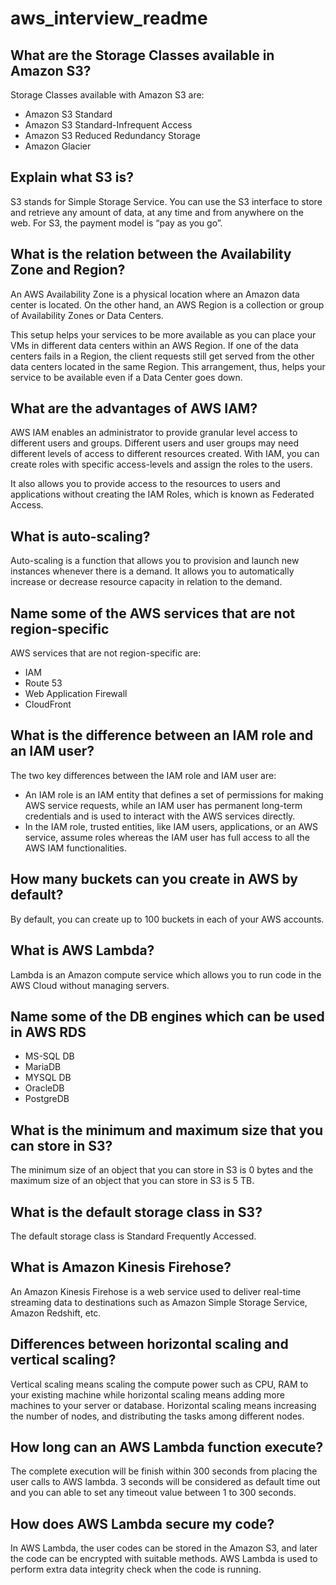 # aws_interview_readme

## What are the Storage Classes available in Amazon S3?
Storage Classes available with Amazon S3 are:

* Amazon S3 Standard
* Amazon S3 Standard-Infrequent Access
* Amazon S3 Reduced Redundancy Storage
* Amazon Glacier

## Explain what S3 is?
S3 stands for Simple Storage Service. You can use the S3 interface to store and retrieve any amount of data, at any time and from anywhere on the web. For S3, the payment model is “pay as you go”.

## What is the relation between the Availability Zone and Region?
An AWS Availability Zone is a physical location where an Amazon data center is located. On the other hand, an AWS Region is a collection or group of Availability Zones or Data Centers. 

This setup helps your services to be more available as you can place your VMs in different data centers within an AWS Region. If one of the data centers fails in a Region, the client requests still get served from the other data centers located in the same Region. This arrangement, thus, helps your service to be available even if a Data Center goes down.

## What are the advantages of AWS IAM?
AWS IAM enables an administrator to provide granular level access to different users and groups. Different users and user groups may need different levels of access to different resources created. With IAM, you can create roles with specific access-levels and assign the roles to the users. 

It also allows you to provide access to the resources to users and applications without creating the IAM Roles, which is known as Federated Access.

## What is auto-scaling?
Auto-scaling is a function that allows you to provision and launch new instances whenever there is a demand. It allows you to automatically increase or decrease resource capacity in relation to the demand.

## Name some of the AWS services that are not region-specific
AWS services that are not region-specific are:

* IAM
* Route 53
* Web Application Firewall 
* CloudFront

## What is the difference between an IAM role and an IAM user?
The two key differences between the IAM role and IAM user are:

* An IAM role is an IAM entity that defines a set of permissions for making AWS service requests, while an IAM user has permanent long-term credentials and is used to interact with the AWS services directly.  
* In the IAM role, trusted entities, like IAM users, applications, or an AWS service, assume roles whereas the IAM user has full access to all the AWS IAM functionalities.

## How many buckets can you create in AWS by default?
By default, you can create up to 100 buckets in each of your AWS accounts.

## What is AWS Lambda?
Lambda is an Amazon compute service which allows you to run code in the  AWS Cloud without managing servers.

## Name some of the DB engines which can be used in AWS RDS
* MS-SQL DB
* MariaDB
* MYSQL DB
* OracleDB
* PostgreDB

## What is the minimum and maximum size that you can store in S3?
The minimum size of an object that you can store in S3 is 0 bytes and the maximum size of an object that you can store in S3 is 5 TB.

## What is the default storage class in S3?
The default storage class is Standard Frequently Accessed.

## What is Amazon Kinesis Firehose?
An Amazon Kinesis Firehose is a web service used to deliver real-time streaming data to destinations such as Amazon Simple Storage Service, Amazon Redshift, etc.

## Differences between horizontal scaling and vertical scaling?
Vertical scaling means scaling the compute power such as CPU, RAM to your existing machine while horizontal scaling means adding more machines to your server or database. Horizontal scaling means increasing the number of nodes, and distributing the tasks among different nodes.

## How long can an AWS Lambda function execute?
The complete execution will be finish within 300 seconds from placing the user calls to AWS lambda. 3 seconds will be considered as default time out and you can able to set any timeout value between 1 to 300 seconds.

## How does AWS Lambda secure my code?
In AWS Lambda, the user codes can be stored in the Amazon S3, and later the code can be encrypted with suitable methods. AWS Lambda is used to perform extra data integrity check when the code is running.
